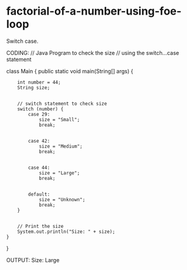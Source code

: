 # factorial-of-a-number-using-foe-loop
Switch case.


CODING:
// Java Program to check the size
// using the switch...case statement


class Main {
    public static void main(String[] args) {


        int number = 44;
        String size;


        // switch statement to check size
        switch (number) {
            case 29:
                size = "Small";
                break;


            case 42:
                size = "Medium";
                break;


            case 44:
                size = "Large";
                break;


            default:
                size = "Unknown";
                break;
        }


        // Print the size
        System.out.println("Size: " + size);
    }
}


OUTPUT:
Size: Large

